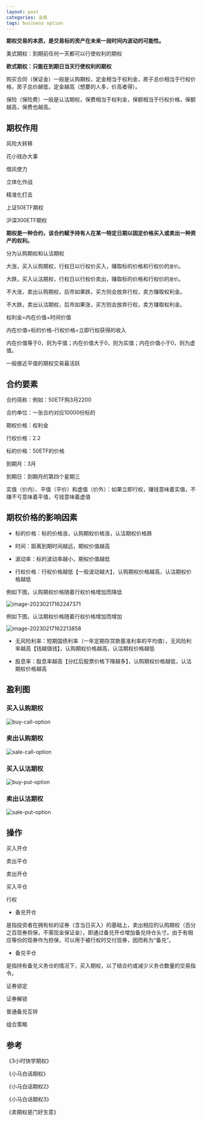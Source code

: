 ```yaml
---
layout: post
categories: 业务
tags: business option
---
```


**期权交易的本质，是交易标的资产在未来一段时间内波动的可能性。**



美式期权：到期前任何一天都可以行使权利的期权

**欧式期权：只能在到期日当天行使权利的期权**



购买合同（保证金）一般是认购期权，定金相当于权利金，房子总价相当于行权价格，房子总价越低，定金越高（想要的人多，价高者得）。

保险（保险费）一般是认沽期权，保费相当于权利金，保额相当于行权价格，保额越高，保费也越高。



## 期权作用

风险大转移

花小钱办大事

借风使力

立体化作战

精准化打击



上证50ETF期权

沪深300ETF期权

**期权是一种合约，该合约赋予持有人在某一特定日期以固定价格买入或卖出一种资产的权利。**

分为认购期权和认沽期权

大涨，买入认购期权，行权日以行权价买入，赚取标的价格和行权价的`差价`。

大跌，买入认沽期权，行权日以行权价卖出，赚取标的价格和行权价的`差价`。

不大涨，卖出认购期权，后市如果跌，买方则会放弃行权，卖方赚取权利金。

不大跌，卖出认沽期权，后市如果涨，买方则会放弃行权，卖方赚取权利金。



权利金=内在价值+时间价值

内在价值=标的价格-行权价格=立即行权获得的收入

内在价值等于0，则为平值；内在价值大于0，则为实值；内在价值小于0，则为虚值。

一般接近平值的期权交易最活跃



## 合约要素

合约简称：例如：50ETF购3月2200

合约单位：一张合约对应10000份标的

期权价格：权利金

行权价格：2.2

标的价格：50ETF的价格

到期月：3月

到期日：到期月的第四个星期三



实值（价内）、平值（平价）和虚值（价外）：如果立即行权，赚钱意味着实值，不赚不亏意味着平值，亏钱意味着虚值

## 期权价格的影响因素

* 标的价格：标的价格涨，认购期权价格涨，认沽期权价格跌

* 时间：距离到期时间越远，期权价值越高

* 波动率：标的波动率越小，期权价值越低

* 行权价格：行权价格越低【一般波动越大】，认购期权价格越高，认沽期权价格越低

例如下图，认购期权价格随着行权价格增加而降低

![image-20230217162247371](/images/image-20230217162247371.png)

例如下图，认沽期权价格随着行权价格增加而增加

![image-20230217162213858](/images/image-20230217162213858.png)

* 无风险利率：短期国债利率（一年定期存贷款基准利率的平均值），无风险利率越高【钱越值钱】，认购期权价格越高，认沽期权价格越低

* 股息率：股息率越高【分红后股票价格下降越多】，认购期权价格越低，认沽期权价格越高



## 盈利图

### 买入认购期权

![buy-call-option](/images/buy-call-option.webp)

### 卖出认购期权

![sale-call-option](/images/sale-call-option.webp)

### 买入认沽期权

![buy-put-option](/images/buy-put-option.webp)

### 卖出认沽期权

![sale-put-option](/images/sale-put-option.webp)

## 操作

买入开仓

卖出平仓

卖出开仓

买入平仓

行权

* 备兑开仓

是指投资者在拥有标的证券（含当日买入）的基础上，卖出相应的认购期权（百分之百现券担保，不需现金保证金），即通过备兑开仓增加备兑持仓头寸。由于有相应等份的现券作为担保，可以用于被行权时交付现券，因而称为“备兑”。

* 备兑平仓

是指持有备兑义务仓的情况下，买入期权，以了结合约或减少义务仓数量的交易指令。

证券锁定

证券解锁

普通备兑互转

组合策略

## 参考

《3小时快学期权》

《小马白话期权》

《小马白话期权2》

《小马白话期权3》

《卖期权是门好生意》